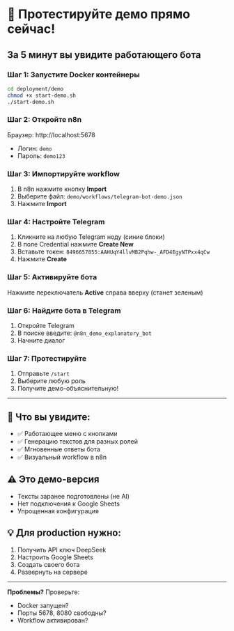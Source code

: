 # 🚀 Протестируйте демо прямо сейчас!

## За 5 минут вы увидите работающего бота

### Шаг 1: Запустите Docker контейнеры
```bash
cd deployment/demo
chmod +x start-demo.sh
./start-demo.sh
```

### Шаг 2: Откройте n8n
Браузер: http://localhost:5678
- Логин: `demo`
- Пароль: `demo123`

### Шаг 3: Импортируйте workflow
1. В n8n нажмите кнопку **Import**
2. Выберите файл: `demo/workflows/telegram-bot-demo.json`
3. Нажмите **Import**

### Шаг 4: Настройте Telegram
1. Кликните на любую Telegram ноду (синие блоки)
2. В поле Credential нажмите **Create New**
3. Вставьте токен: `8496657855:AAHUqY4llvMB2Pqhw-_AFD4EgyNTPxx4qCw`
4. Нажмите **Create**

### Шаг 5: Активируйте бота
Нажмите переключатель **Active** справа вверху (станет зеленым)

### Шаг 6: Найдите бота в Telegram
1. Откройте Telegram
2. В поиске введите: `@n8n_demo_explanatory_bot`
3. Начните диалог

### Шаг 7: Протестируйте
1. Отправьте `/start`
2. Выберите любую роль
3. Получите демо-объяснительную!

---

## 🎯 Что вы увидите:
- ✅ Работающее меню с кнопками
- ✅ Генерацию текстов для разных ролей
- ✅ Мгновенные ответы бота
- ✅ Визуальный workflow в n8n

## ⚠️ Это демо-версия
- Тексты заранее подготовлены (не AI)
- Нет подключения к Google Sheets
- Упрощенная конфигурация

## 💡 Для production нужно:
1. Получить API ключ DeepSeek
2. Настроить Google Sheets
3. Создать своего бота
4. Развернуть на сервере

---

**Проблемы?** Проверьте:
- Docker запущен?
- Порты 5678, 8080 свободны?
- Workflow активирован?
